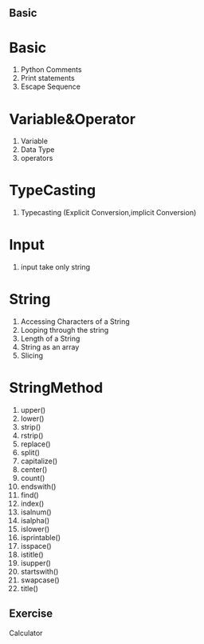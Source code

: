 ## Basic

# Basic

1. Python Comments
2. Print statements
3. Escape Sequence

# Variable&Operator

1. Variable
2. Data Type
3. operators

# TypeCasting

1. Typecasting (Explicit Conversion,implicit Conversion)

# Input

1. input take only string

# String

1. Accessing Characters of a String
2. Looping through the string
3. Length of a String
4. String as an array
5. Slicing

# StringMethod

1. upper()
2. lower()
3. strip()
4. rstrip()
5. replace()
6. split()
7. capitalize()
8. center()
9. count()
10. endswith()
11. find()
12. index()
13. isalnum()
14. isalpha()
15. islower()
16. isprintable()
17. isspace()
18. istitle()
19. isupper()
20. startswith()
21. swapcase()
22. title()

## Exercise

Calculator
